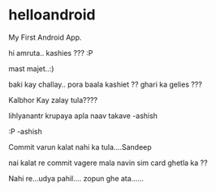 helloandroid
======
My First Android App.

hi amruta.. kashies ??? :P

mast majet..:)

baki kay challay..
pora baala kashiet ??
ghari ka gelies ???

Kalbhor Kay zalay tula????

lihlyanantr krupaya apla naav takave -ashish

:P			-ashish	

Commit varun kalat nahi ka tula....Sandeep

nai kalat re commit vagere mala
navin sim card ghetla ka ??

Nahi re...udya pahil....
zopun ghe ata......